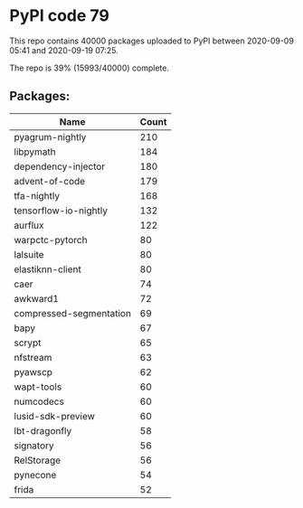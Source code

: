 # PyPI code 79

This repo contains 40000 packages uploaded to PyPI between 
2020-09-09 05:41 and 2020-09-19 07:25.

The repo is 39% (15993/40000) complete.

## Packages:

| Name  | Count |
| ----- | ----- |
| pyagrum-nightly | 210 |
| libpymath | 184 |
| dependency-injector | 180 |
| advent-of-code | 179 |
| tfa-nightly | 168 |
| tensorflow-io-nightly | 132 |
| aurflux | 122 |
| warpctc-pytorch | 80 |
| lalsuite | 80 |
| elastiknn-client | 80 |
| caer | 74 |
| awkward1 | 72 |
| compressed-segmentation | 69 |
| bapy | 67 |
| scrypt | 65 |
| nfstream | 63 |
| pyawscp | 62 |
| wapt-tools | 60 |
| numcodecs | 60 |
| lusid-sdk-preview | 60 |
| lbt-dragonfly | 58 |
| signatory | 56 |
| RelStorage | 56 |
| pynecone | 54 |
| frida | 52 |


